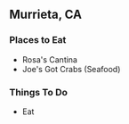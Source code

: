 ## Murrieta, CA

### Places to Eat

- Rosa's Cantina
- Joe's Got Crabs (Seafood)

### Things To Do

- Eat
